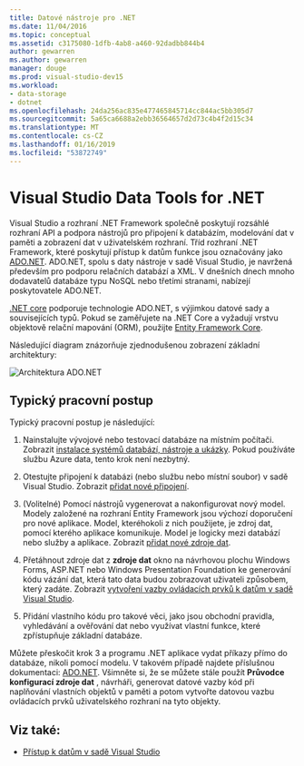 ```yaml
---
title: Datové nástroje pro .NET
ms.date: 11/04/2016
ms.topic: conceptual
ms.assetid: c3175080-1dfb-4ab8-a460-92dadbb844b4
author: gewarren
ms.author: gewarren
manager: douge
ms.prod: visual-studio-dev15
ms.workload:
- data-storage
- dotnet
ms.openlocfilehash: 24da256ac835e477465845714cc844ac5bb305d7
ms.sourcegitcommit: 5a65ca6688a2ebb36564657d2d73c4b4f2d15c34
ms.translationtype: MT
ms.contentlocale: cs-CZ
ms.lasthandoff: 01/16/2019
ms.locfileid: "53872749"
---
```

# <a name="visual-studio-data-tools-for-net"></a>Visual Studio Data Tools for .NET

Visual Studio a rozhraní .NET Framework společně poskytují rozsáhlé rozhraní API a podpora nástrojů pro připojení k databázím, modelování dat v paměti a zobrazení dat v uživatelském rozhraní. Tříd rozhraní .NET Framework, které poskytují přístup k datům funkce jsou označovány jako [ADO.NET](/dotnet/framework/data/adonet/index). ADO.NET, spolu s daty nástroje v sadě Visual Studio, je navržená především pro podporu relačních databází a XML. V dnešních dnech mnoho dodavatelů databáze typu NoSQL nebo třetími stranami, nabízejí poskytovatele ADO.NET.

[.NET core](/dotnet/core/) podporuje technologie ADO.NET, s výjimkou datové sady a souvisejících typů. Pokud se zaměřujete na .NET Core a vyžadují vrstvu objektově relační mapování (ORM), použijte [Entity Framework Core](/ef/core/).

Následující diagram znázorňuje zjednodušenou zobrazení základní architektury:

![Architektura ADO.NET](../data-tools/media/raddata-ado-net-architecture-diagram.png)

## <a name="typical-workflow"></a>Typický pracovní postup

Typický pracovní postup je následující:

1. Nainstalujte vývojové nebo testovací databáze na místním počítači. Zobrazit [instalace systémů databází, nástroje a ukázky](../data-tools/installing-database-systems-tools-and-samples.md). Pokud používáte službu Azure data, tento krok není nezbytný.

2. Otestujte připojení k databázi (nebo službu nebo místní soubor) v sadě Visual Studio. Zobrazit [přidat nové připojení](../data-tools/add-new-connections.md).

3. (Volitelné) Pomocí nástrojů vygenerovat a nakonfigurovat nový model. Modely založené na rozhraní Entity Framework jsou výchozí doporučení pro nové aplikace. Model, kteréhokoli z nich použijete, je zdroj dat, pomocí kterého aplikace komunikuje. Model je logicky mezi databází nebo služby a aplikace. Zobrazit [přidat nové zdroje dat](../data-tools/add-new-data-sources.md).

4. Přetáhnout zdroje dat z **zdroje dat** okno na návrhovou plochu Windows Forms, ASP.NET nebo Windows Presentation Foundation ke generování kódu vázání dat, která tato data budou zobrazovat uživateli způsobem, který zadáte. Zobrazit [vytvoření vazby ovládacích prvků k datům v sadě Visual Studio](../data-tools/bind-controls-to-data-in-visual-studio.md).

5. Přidání vlastního kódu pro takové věci, jako jsou obchodní pravidla, vyhledávání a ověřování dat nebo využívat vlastní funkce, které zpřístupňuje základní databáze.

Můžete přeskočit krok 3 a programu .NET aplikace vydat příkazy přímo do databáze, nikoli pomocí modelu. V takovém případě najdete příslušnou dokumentaci: [ADO.NET](/dotnet/framework/data/adonet/index). Všimněte si, že se můžete stále použít **Průvodce konfigurací zdroje dat** , návrháři, generovat datové vazby kód při naplňování vlastních objektů v paměti a potom vytvořte datovou vazbu ovládacích prvků uživatelského rozhraní na tyto objekty.

## <a name="see-also"></a>Viz také:

- [Přístup k datům v sadě Visual Studio](../data-tools/accessing-data-in-visual-studio.md)